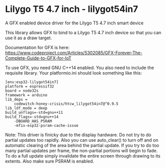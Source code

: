 # Lilygo T5 4.7 inch - lilygot54in7

A GFX enabled device driver for the Lilygo T5 4.7 inch smart device

This library allows GFX to bind to a Lilygo T5 4.7 inch device so that you can use it as a draw target.

Documentation for GFX is here: https://www.codeproject.com/Articles/5302085/GFX-Forever-The-Complete-Guide-to-GFX-for-IoT

To use GFX, you need GNU C++14 enabled. You also need to include the requisite library. Your platformio.ini should look something like this:

```
[env:esp32-lilygot54in7]
platform = espressif32
board = node32s
framework = arduino
lib_deps = 
	codewitch-honey-crisis/htcw_lilygot54in7@^0.9.5
lib_ldf_mode = deep
build_unflags=-std=gnu++11
build_flags=-std=gnu++14
	-DBOARD_HAS_PSRAM
	-mfix-esp32-psram-cache-issue
```
Note: This driver is finicky due to the display hardware. Do not try to do partial updates too rapidly. Also you can use auto_clear() to turn off and on automatic clearing of the area behind the partial update. If you try to do too many partial updates per frame, the non-partial portions will begin to fade. To do a full update simply invalidate the entire screen through drawing to its extents. Also make sure PSRAM is enabled.